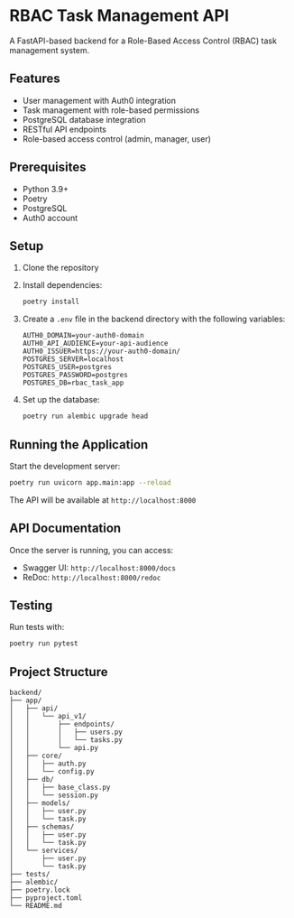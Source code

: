 # RBAC Task Management API

A FastAPI-based backend for a Role-Based Access Control (RBAC) task management system.

## Features

- User management with Auth0 integration
- Task management with role-based permissions
- PostgreSQL database integration
- RESTful API endpoints
- Role-based access control (admin, manager, user)

## Prerequisites

- Python 3.9+
- Poetry
- PostgreSQL
- Auth0 account

## Setup

1. Clone the repository
2. Install dependencies:
   ```bash
   poetry install
   ```

3. Create a `.env` file in the backend directory with the following variables:
   ```
   AUTH0_DOMAIN=your-auth0-domain
   AUTH0_API_AUDIENCE=your-api-audience
   AUTH0_ISSUER=https://your-auth0-domain/
   POSTGRES_SERVER=localhost
   POSTGRES_USER=postgres
   POSTGRES_PASSWORD=postgres
   POSTGRES_DB=rbac_task_app
   ```

4. Set up the database:
   ```bash
   poetry run alembic upgrade head
   ```

## Running the Application

Start the development server:
```bash
poetry run uvicorn app.main:app --reload
```

The API will be available at `http://localhost:8000`

## API Documentation

Once the server is running, you can access:
- Swagger UI: `http://localhost:8000/docs`
- ReDoc: `http://localhost:8000/redoc`

## Testing

Run tests with:
```bash
poetry run pytest
```

## Project Structure

```
backend/
├── app/
│   ├── api/
│   │   └── api_v1/
│   │       ├── endpoints/
│   │       │   ├── users.py
│   │       │   └── tasks.py
│   │       └── api.py
│   ├── core/
│   │   ├── auth.py
│   │   └── config.py
│   ├── db/
│   │   ├── base_class.py
│   │   └── session.py
│   ├── models/
│   │   ├── user.py
│   │   └── task.py
│   ├── schemas/
│   │   ├── user.py
│   │   └── task.py
│   └── services/
│       ├── user.py
│       └── task.py
├── tests/
├── alembic/
├── poetry.lock
├── pyproject.toml
└── README.md
``` 